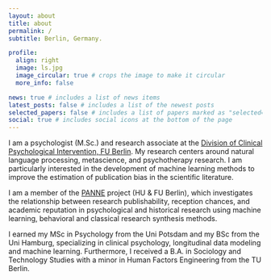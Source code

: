 ```yaml
---
layout: about
title: about
permalink: /
subtitle: Berlin, Germany.

profile:
  align: right
  image: ls.jpg
  image_circular: true # crops the image to make it circular
  more_info: false

news: true # includes a list of news items
latest_posts: false # includes a list of the newest posts
selected_papers: false # includes a list of papers marked as "selected={true}"
social: true # includes social icons at the bottom of the page
---
```


I am a psychologist (M.Sc.) and research associate at the <a href='https://www.ewi-psy.fu-berlin.de/en/psychologie/arbeitsbereiche/klinisch_psychologische_intervention/'>Division of Clinical Psychological Intervention, FU Berlin</a>. My research centers around natural language processing, metascience, and psychotherapy research. I am particularly interested in the development of machine learning methods to improve the estimation of publication bias in the scientific literature.

I am a member of the <a href='https://www.berlin-university-alliance.de/commitments/research-quality/project-list-20/panne/index.html'>PANNE</a> project (HU & FU Berlin), which investigates the relationship between research publishability, reception chances, and academic reputation in psychological and historical research using machine learning, behavioral and classical research synthesis methods.

I earned my MSc in Psychology from the Uni Potsdam and my BSc from the Uni Hamburg, specializing in clinical psychology, longitudinal data modeling and machine learning. Furthermore, I received a B.A. in Sociology and Technology Studies with a minor in Human Factors Engineering from the TU Berlin.